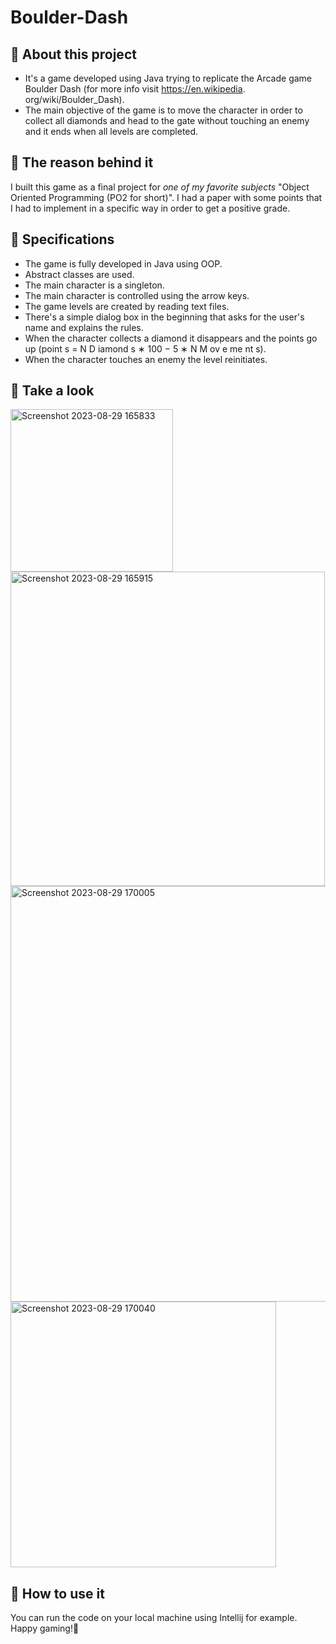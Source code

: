 # Boulder-Dash

## 📌 About this project
* It's a game developed using Java trying to replicate the Arcade game Boulder Dash (for more info visit https://en.wikipedia.
org/wiki/Boulder_Dash).
* The main objective of the game is to move the character in order to collect all diamonds and head to the gate without touching an enemy and it ends when all levels are completed.
  
## 📌 The reason behind it
I built this game as a final project for *one of my favorite subjects* "Object Oriented Programming (PO2 for short)".
I had a paper with some points that I had to implement in a specific way in order to get a positive grade.

## 📌 Specifications
* The game is fully developed in Java using OOP.
* Abstract classes are used.
* The main character is a singleton.
* The main character is controlled using the arrow keys.
* The game levels are created by reading text files.
* There's a simple dialog box in the beginning that asks for the user's name and explains the rules.
* When the character collects a diamond it disappears and the points go up (point s = N D iamond s ∗ 100 − 5 ∗ N M ov e me nt s).
* When the character touches an enemy the level reinitiates.


## 📌 Take a look
<img width="260" alt="Screenshot 2023-08-29 165833" src="https://github.com/cleyde-varela/Boulder-Dash/assets/83819524/b7fe2459-2812-42af-b6c1-17aedf5ef267">

<img width="503" alt="Screenshot 2023-08-29 165915" src="https://github.com/cleyde-varela/Boulder-Dash/assets/83819524/cbccf2d1-c791-4e50-bccf-a40d34ae9805">

<img width="665" alt="Screenshot 2023-08-29 170005" src="https://github.com/cleyde-varela/Boulder-Dash/assets/83819524/f38f5805-3467-48e8-9759-b89f5c39125a">

<img width="425" alt="Screenshot 2023-08-29 170040" src="https://github.com/cleyde-varela/Boulder-Dash/assets/83819524/0318a2b0-f569-4ecc-93d2-3929aa43b81e">

## 📌 How to use it
You can run the code on your local machine using Intellij for example. Happy gaming!👋

